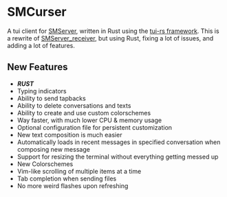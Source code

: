 # SMCurser

A tui client for [SMServer](https://github.com/ianwelker/smserver), written in Rust using the [tui-rs framework](https://github.com/fdehau/tui-rs). This is a rewrite of [SMServer_receiver](https://github.com/ianwelker/smserver_receiver), but using Rust, fixing a lot of issues, and adding a lot of features.

## New Features
- ***RUST***
- Typing indicators
- Ability to send tapbacks
- Ability to delete conversations and texts
- Ability to create and use custom colorschemes
- Way faster, with much lower CPU & memory usage
- Optional configuration file for persistent customization
- New text composition is much easier
- Automatically loads in recent messages in specified conversation when composing new message
- Support for resizing the terminal without everything getting messed up
- New Colorschemes
- Vim-like scrolling of multiple items at a time
- Tab completion when sending files
- No more weird flashes upon refreshing
